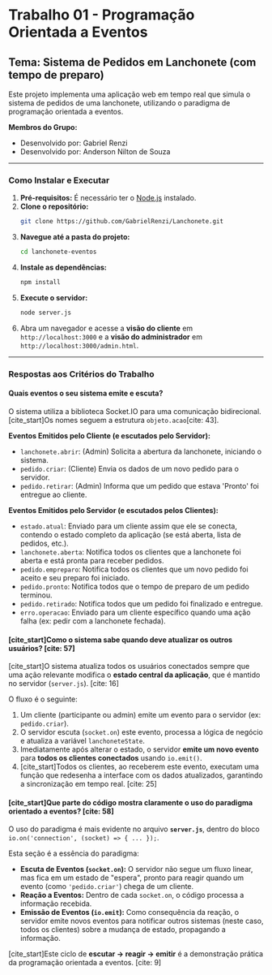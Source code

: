 # Trabalho 01 - Programação Orientada a Eventos
## Tema: Sistema de Pedidos em Lanchonete (com tempo de preparo)

Este projeto implementa uma aplicação web em tempo real que simula o sistema de pedidos de uma lanchonete, utilizando o paradigma de programação orientada a eventos.

**Membros do Grupo:**
- Desenvolvido por: Gabriel Renzi
- Desenvolvido por: Anderson Nilton de Souza

---

### Como Instalar e Executar

1.  **Pré-requisitos:** É necessário ter o [Node.js](https://nodejs.org/) instalado.
2.  **Clone o repositório:**
    ```bash
    git clone https://github.com/GabrielRenzi/Lanchonete.git
    ```
3.  **Navegue até a pasta do projeto:**
    ```bash
    cd lanchonete-eventos
    ```
4.  **Instale as dependências:**
    ```bash
    npm install
    ```
5.  **Execute o servidor:**
    ```bash
    node server.js
    ```
6.  Abra um navegador e acesse a **visão do cliente** em `http://localhost:3000` e a **visão do administrador** em `http://localhost:3000/admin.html`.

---

### Respostas aos Critérios do Trabalho

#### Quais eventos o seu sistema emite e escuta?

O sistema utiliza a biblioteca Socket.IO para uma comunicação bidirecional. [cite_start]Os nomes seguem a estrutura `objeto.acao`[cite: 43].

**Eventos Emitidos pelo Cliente (e escutados pelo Servidor):**
* `lanchonete.abrir`: (Admin) Solicita a abertura da lanchonete, iniciando o sistema.
* `pedido.criar`: (Cliente) Envia os dados de um novo pedido para o servidor.
* `pedido.retirar`: (Admin) Informa que um pedido que estava 'Pronto' foi entregue ao cliente.

**Eventos Emitidos pelo Servidor (e escutados pelos Clientes):**
* `estado.atual`: Enviado para um cliente assim que ele se conecta, contendo o estado completo da aplicação (se está aberta, lista de pedidos, etc.).
* `lanchonete.aberta`: Notifica todos os clientes que a lanchonete foi aberta e está pronta para receber pedidos.
* `pedido.empreparo`: Notifica todos os clientes que um novo pedido foi aceito e seu preparo foi iniciado.
* `pedido.pronto`: Notifica todos que o tempo de preparo de um pedido terminou.
* `pedido.retirado`: Notifica todos que um pedido foi finalizado e entregue.
* `erro.operacao`: Enviado para um cliente específico quando uma ação falha (ex: pedir com a lanchonete fechada).

#### [cite_start]Como o sistema sabe quando deve atualizar os outros usuários? [cite: 57]

[cite_start]O sistema atualiza todos os usuários conectados sempre que uma ação relevante modifica o **estado central da aplicação**, que é mantido no servidor (`server.js`). [cite: 16]

O fluxo é o seguinte:
1.  Um cliente (participante ou admin) emite um evento para o servidor (ex: `pedido.criar`).
2.  O servidor escuta (`socket.on`) este evento, processa a lógica de negócio e atualiza a variável `lanchoneteState`.
3.  Imediatamente após alterar o estado, o servidor **emite um novo evento** para **todos os clientes conectados** usando `io.emit()`.
4.  [cite_start]Todos os clientes, ao receberem este evento, executam uma função que redesenha a interface com os dados atualizados, garantindo a sincronização em tempo real. [cite: 25]

#### [cite_start]Que parte do código mostra claramente o uso do paradigma orientado a eventos? [cite: 58]

O uso do paradigma é mais evidente no arquivo **`server.js`**, dentro do bloco `io.on('connection', (socket) => { ... });`.

Esta seção é a essência do paradigma:
- **Escuta de Eventos (`socket.on`):** O servidor não segue um fluxo linear, mas fica em um estado de "espera", pronto para reagir quando um evento (como `'pedido.criar'`) chega de um cliente.
- **Reação a Eventos:** Dentro de cada `socket.on`, o código processa a informação recebida.
- **Emissão de Eventos (`io.emit`):** Como consequência da reação, o servidor emite novos eventos para notificar outros sistemas (neste caso, todos os clientes) sobre a mudança de estado, propagando a informação.

[cite_start]Este ciclo de **escutar -> reagir -> emitir** é a demonstração prática da programação orientada a eventos. [cite: 9]
